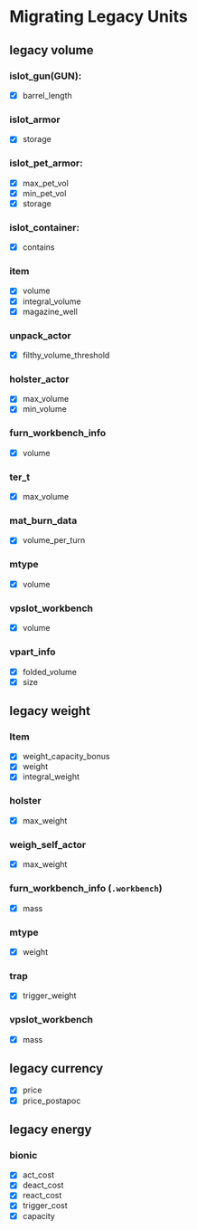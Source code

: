 # Migrating Legacy Units

## legacy volume

### islot_gun(GUN):

- [x] barrel_length

### islot_armor

- [x] storage

### islot_pet_armor:

- [x] max_pet_vol
- [x] min_pet_vol
- [x] storage

### islot_container:

- [x] contains

### item

- [x] volume
- [x] integral_volume
- [x] magazine_well

### unpack_actor

- [x] filthy_volume_threshold

### holster_actor

- [x] max_volume
- [x] min_volume

### furn_workbench_info

- [x] volume

### ter_t

- [x] max_volume

### mat_burn_data

- [x] volume_per_turn

### mtype

- [x] volume

### vpslot_workbench

- [x] volume

### vpart_info

- [x] folded_volume
- [x] size

## legacy weight

### Item

- [x] weight_capacity_bonus
- [x] weight
- [x] integral_weight

### holster

- [x] max_weight

### weigh_self_actor

- [x] max_weight

### furn_workbench_info (`.workbench`)

- [x] mass

### mtype

- [x] weight

### trap

- [x] trigger_weight

### vpslot_workbench

- [x] mass

## legacy currency

- [x] price
- [x] price_postapoc

## legacy energy

### bionic

- [x] act_cost
- [x] deact_cost
- [x] react_cost
- [x] trigger_cost
- [x] capacity
